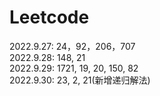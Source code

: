 # Leetcode<br>
2022.9.27: 24，92，206，707<br>
2022.9.28: 148, 21<br>
2022.9.29: 1721, 19, 20, 150, 82<br>
2022.9.30: 23, 2, 21(新增递归解法)
 
